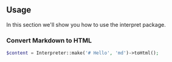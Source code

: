 ## Usage

In this section we'll show you how to use the interpret package.

### Convert Markdown to HTML

```php
$content = Interpreter::make('# Hello', 'md')->toHtml();
```
